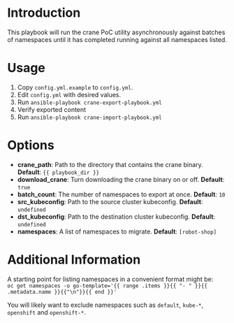 # Introduction
This playbook will run the crane PoC utility asynchronously against batches of namespaces until it has completed running against all namespaces listed.

# Usage
1. Copy `config.yml.example` to `config.yml`.
1. Edit `config.yml` with desired values.
1. Run `ansible-playbook crane-export-playbook.yml`
1. Verify exported content
1. Run `ansible-playbook crane-import-playbook.yml`

# Options
- **crane_path**: Path to the directory that contains the crane binary. **Default**: `{{ playbook_dir }}`
- **download_crane**: Turn downloading the crane binary on or off. **Default**: `true`
- **batch_count**: The number of namespaces to export at once. **Default**: `10`
- **src_kubeconfig**: Path to the source cluster kubeconfig. **Default**: `undefined`
- **dst_kubeconfig**: Path to the destination cluster kubeconfig. **Default**: `undefined`
- **namespaces**: A list of namespaces to migrate. **Default**: `[robot-shop]`

# Additional Information
A starting point for listing namespaces in a convenient format might be:  
`oc get namespaces -o go-template='{{ range .items }}{{ "- " }}{{ .metadata.name }}{{"\n"}}{{ end }}'`

You will likely want to exclude namespaces such as `default`, `kube-*`, `openshift` and `openshift-*`.
